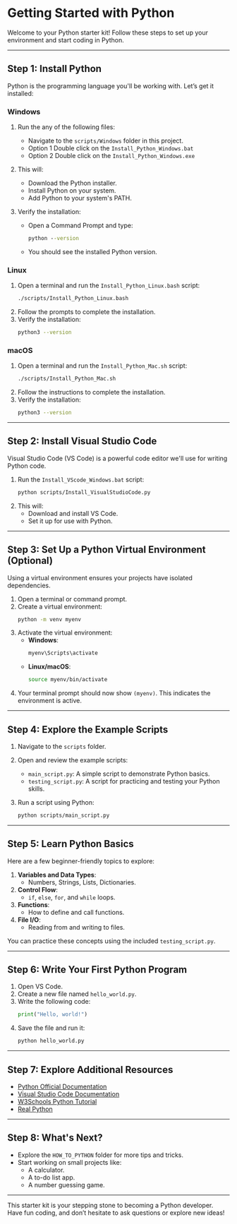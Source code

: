
# **Getting Started with Python**

Welcome to your Python starter kit! Follow these steps to set up your environment and start coding in Python.

---

## **Step 1: Install Python**
Python is the programming language you'll be working with. Let’s get it installed:

### **Windows**
1. Run the any of the following files:
   - Navigate to the `scripts/Windows` folder in this project.
   - Option 1 Double click on the `Install_Python_Windows.bat`
   - Option 2 Double click on the `Install_Python_Windows.exe`
  
2. This will:
   - Download the Python installer.
   - Install Python on your system.
   - Add Python to your system's PATH.

3. Verify the installation:
   - Open a Command Prompt and type:
     ```cmd
     python --version
     ```
   - You should see the installed Python version.

### **Linux**
1. Open a terminal and run the `Install_Python_Linux.bash` script:
   ```bash
   ./scripts/Install_Python_Linux.bash
   ```
2. Follow the prompts to complete the installation.
3. Verify the installation:
   ```bash
   python3 --version
   ```

### **macOS**
1. Open a terminal and run the `Install_Python_Mac.sh` script:
   ```bash
   ./scripts/Install_Python_Mac.sh
   ```
2. Follow the instructions to complete the installation.
3. Verify the installation:
   ```bash
   python3 --version
   ```

---

## **Step 2: Install Visual Studio Code**
Visual Studio Code (VS Code) is a powerful code editor we'll use for writing Python code.

1. Run the `Install_VScode_Windows.bat` script:
   ```bash
   python scripts/Install_VisualStudioCode.py
   ```
2. This will:
   - Download and install VS Code.
   - Set it up for use with Python.

---

## **Step 3: Set Up a Python Virtual Environment (Optional)**
Using a virtual environment ensures your projects have isolated dependencies.

1. Open a terminal or command prompt.
2. Create a virtual environment:
   ```bash
   python -m venv myenv
   ```
3. Activate the virtual environment:
   - **Windows**:
     ```cmd
     myenv\Scripts\activate
     ```
   - **Linux/macOS**:
     ```bash
     source myenv/bin/activate
     ```
4. Your terminal prompt should now show `(myenv)`. This indicates the environment is active.

---

## **Step 4: Explore the Example Scripts**
1. Navigate to the `scripts` folder.
2. Open and review the example scripts:
   - `main_script.py`: A simple script to demonstrate Python basics.
   - `testing_script.py`: A script for practicing and testing your Python skills.

3. Run a script using Python:
   ```bash
   python scripts/main_script.py
   ```

---

## **Step 5: Learn Python Basics**
Here are a few beginner-friendly topics to explore:
1. **Variables and Data Types**:
   - Numbers, Strings, Lists, Dictionaries.
2. **Control Flow**:
   - `if`, `else`, `for`, and `while` loops.
3. **Functions**:
   - How to define and call functions.
4. **File I/O**:
   - Reading from and writing to files.

You can practice these concepts using the included `testing_script.py`.

---

## **Step 6: Write Your First Python Program**
1. Open VS Code.
2. Create a new file named `hello_world.py`.
3. Write the following code:
   ```python
   print("Hello, world!")
   ```
4. Save the file and run it:
   ```bash
   python hello_world.py
   ```

---

## **Step 7: Explore Additional Resources**
- [Python Official Documentation](https://docs.python.org/3/)
- [Visual Studio Code Documentation](https://code.visualstudio.com/docs)
- [W3Schools Python Tutorial](https://www.w3schools.com/python/)
- [Real Python](https://realpython.com/)

---

## **Step 8: What's Next?**
- Explore the `HOW_TO_PYTHON` folder for more tips and tricks.
- Start working on small projects like:
  - A calculator.
  - A to-do list app.
  - A number guessing game.

---

This starter kit is your stepping stone to becoming a Python developer. Have fun coding, and don’t hesitate to ask questions or explore new ideas!
